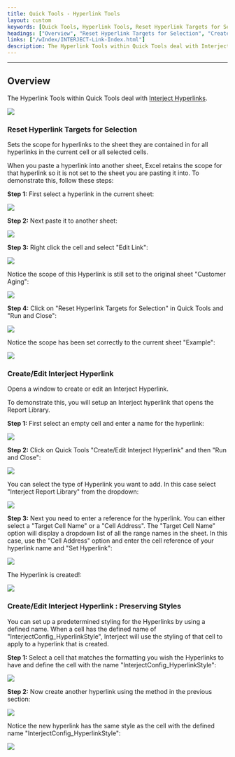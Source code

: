 ```yaml
---
title: Quick Tools - Hyperlink Tools
layout: custom
keywords: [Quick Tools, Hyperlink Tools, Reset Hyperlink Targets for Selection, Create/Edit Interject Hyperlink]
headings: ["Overview", "Reset Hyperlink Targets for Selection", "Create/Edit Interject Hyperlink", "Create/Edit Interject Hyperlink : Preserving Styles"]
links: ["/wIndex/INTERJECT-Link-Index.html"]
description: The Hyperlink Tools within Quick Tools deal with Interject Hyperlinks.
---
```

* * *

## Overview

The Hyperlink Tools within Quick Tools deal with [Interject Hyperlinks](/wIndex/INTERJECT-Link-Index.html).

![](/images/QuickTools/HyperlinkTools.png)
<br>

### Reset Hyperlink Targets for Selection

Sets the scope for hyperlinks to the sheet they are contained in for all hyperlinks in the current cell or all selected cells.

When you paste a hyperlink into another sheet, Excel retains the scope for that hyperlink so it is not set to the sheet you are pasting it into. To demonstrate this, follow these steps:

**Step 1:** First select a hyperlink in the current sheet:

![](/images/QuickTools/HyperlinkScopeBefore.png)
<br>

**Step 2:** Next paste it to another sheet:

![](/images/QuickTools/HyperlinkScopeBefore2.png)
<br>

**Step 3:** Right click the cell and select "Edit Link":

![](/images/QuickTools/HyperlinkScopeEditLink.png)
<br>

Notice the scope of this Hyperlink is still set to the original sheet "Customer Aging":

![](/images/QuickTools/HyperlinkScopeBadScope.png)
<br>

**Step 4:** Click on "Reset Hyperlink Targets for Selection" in Quick Tools and "Run and Close":

![](/images/QuickTools/HyperlinkScopeClick.png)
<br>

Notice the scope has been set correctly to the current sheet "Example":

![](/images/QuickTools/HyperlinkScopeAfter.png)
<br>

### Create/Edit Interject Hyperlink

Opens a window to create or edit an Interject Hyperlink.

To demonstrate this, you will setup an Interject hyperlink that opens the Report Library.

**Step 1:** First select an empty cell and enter a name for the hyperlink:

![](/images/QuickTools/CreateHyperlinkBefore.png)
<br>

**Step 2:** Click on Quick Tools "Create/Edit Interject Hyperlink" and then "Run and Close":

![](/images/QuickTools/CreateHyperlinkClick.png)
<br>

You can select the type of Hyperlink you want to add. In this case select "Interject Report Library" from the dropdown:

![](/images/QuickTools/CreateHyperlinkType.png)
<br>

**Step 3:** Next you need to enter a reference for the hyperlink. You can either select a "Target Cell Name" or a "Cell Address". The "Target Cell Name" option will display a dropdown list of all the range names in the sheet. In this case, use the "Cell Address" option and enter the cell reference of your hyperlink name and "Set Hyperlink":

![](/images/QuickTools/CreateHyperlinkByCell.png)
<br>

The Hyperlink is created!:

![](/images/QuickTools/CreateHyperlinkAfter.png)
<br>

### Create/Edit Interject Hyperlink : Preserving Styles

You can set up a predetermined styling for the Hyperlinks by using a defined name. When a cell has the defined name of "InterjectConfig_HyperlinkStyle", Interject will use the styling of that cell to apply to a hyperlink that is created.

**Step 1:** Select a cell that matches the formatting you wish the Hyperlinks to have and define the cell with the name "InterjectConfig_HyperlinkStyle":

![](/images/QuickTools/HyperlinkStyle.png)
<br>

**Step 2:** Now create another hyperlink using the method in the previous section:

![](/images/QuickTools/HyperlinkStyleMiddle.png)
<br>

Notice the new hyperlink has the same style as the cell with the defined name "InterjectConfig_HyperlinkStyle":

![](/images/QuickTools/HyperlinkStyleAfter.png)
<br>
